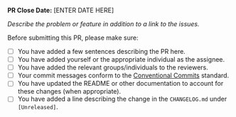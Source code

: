 **PR Close Date:** [ENTER DATE HERE]

_Describe the problem or feature in addition to a link to the issues._

Before submitting this PR, please make sure:

- [ ] You have added a few sentences describing the PR here.
- [ ] You have added yourself or the appropriate individual as the assignee.
- [ ] You have added the relevant groups/individuals to the reviewers.
- [ ] Your commit messages conform to the [Conventional
      Commits](https://www.conventionalcommits.org/en/v1.0.0/) standard.
- [ ] You have updated the README or other documentation to account for these
      changes (when appropriate).
- [ ] You have added a line describing the change in the `CHANGELOG.md` under
      `[Unreleased]`.

<!--

If you are adding new metadata elements, please uncomment this section and
complete the checklist as well:

- [ ] I have added my field definition to the appropriate
  `get_field_descriptions()` method. For example, if you add a field to
  subjects, you should include it in the `get_field_descriptions()` method at
  `crates/ccdi_models/src/metadata/field/description/harmonized/subject.rs`.
- [ ] I have confirmed that my field shows up in the relevant
  `/metadata/fields/<entity>` endpoint. For example. if you add a field to
  subjects, it should show up in the fields listed in the output of the
  `/metadata/fields/subject` endpoint.
- [ ] I have confirmed that my field filters correctly when filtered from the
  root endpoint (`/subject`, `/sample`, etc). For example, if you add the
  `anatomical_sites` field to the sample endpoint, make sure that visiting
  `http://localhost:8000/sample?anatomical_sites=foobar` works.
- [ ] I have confirmed that my field shows up in the relevant wiki generation
  command. For example. if you add a field to subjects, it should show up in the
  `cargo run --release wiki subject` output.

-->
